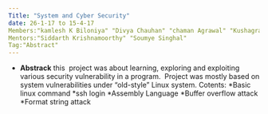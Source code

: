 ```yaml
---
Title: "System and Cyber Security"
date: 26-1-17 to 15-4-17
Members:"kamlesh K Biloniya" "Divya Chauhan" "chaman Agrawal" "Kushagra Rajput"
Mentors:"Siddarth Krishnamoorthy" "Soumye Singhal"
Tag:"Abstract"
---
```

* **Abstrack** this  project was about learning, exploring and exploiting various security vulnerability in a program.  Project was mostly based on system vulnerabilities under “old-style” Linux system.
	Cotents:
	*Basic linux command
	*ssh login
	*Assembly Language
	*Buffer overflow attack
	*Format string attack
